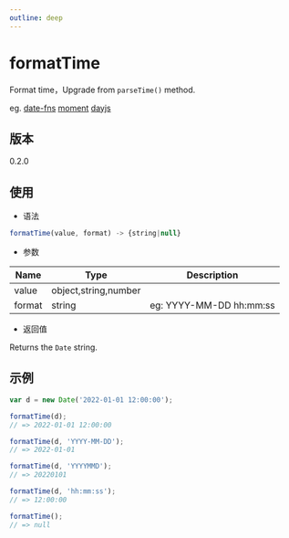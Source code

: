 ```yaml
---
outline: deep
---
```


# formatTime

Format time，Upgrade from `parseTime()` method.

eg.
[date-fns](https://github.com/date-fns/date-fns/blob/main/src/format/index.ts)
[moment](https://github.com/moment/moment/blob/develop/src/lib/format/format.js)
[dayjs](https://github.com/iamkun/dayjs/blob/dev/src/index.js)

## 版本

0.2.0

## 使用

- 语法

```js
formatTime(value, format) -> {string|null}
```

- 参数

| Name      | Type                 | Description             |
|-----------|----------------------|-------------------------|
| value      | object,string,number |                         |
| format    | string               | eg: YYYY-MM-DD hh:mm:ss |

- 返回值

Returns the `Date` string.

## 示例

```js
var d = new Date('2022-01-01 12:00:00');

formatTime(d);
// => 2022-01-01 12:00:00

formatTime(d, 'YYYY-MM-DD');
// => 2022-01-01

formatTime(d, 'YYYYMMD');
// => 20220101

formatTime(d, 'hh:mm:ss');
// => 12:00:00

formatTime();
// => null
```

